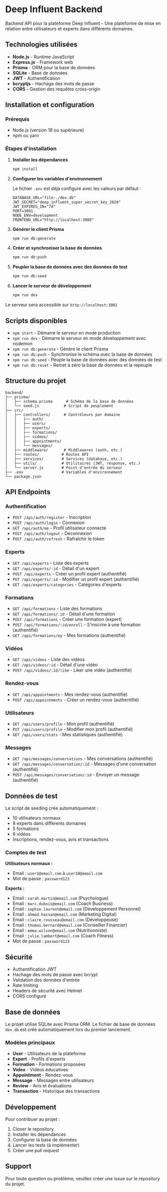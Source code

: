# Deep Influent Backend

Backend API pour la plateforme Deep Influent - Une plateforme de mise en relation entre utilisateurs et experts dans différents domaines.

## Technologies utilisées

- **Node.js** - Runtime JavaScript
- **Express.js** - Framework web
- **Prisma** - ORM pour la base de données
- **SQLite** - Base de données
- **JWT** - Authentification
- **bcryptjs** - Hachage des mots de passe
- **CORS** - Gestion des requêtes cross-origin

## Installation et configuration

### Prérequis

- Node.js (version 18 ou supérieure)
- npm ou yarn

### Étapes d'installation

1. **Installer les dépendances**
   ```bash
   npm install
   ```

2. **Configurer les variables d'environnement**
   
   Le fichier `.env` est déjà configuré avec les valeurs par défaut :
   ```
   DATABASE_URL="file:./dev.db"
   JWT_SECRET="deep_influent_super_secret_key_2024"
   JWT_EXPIRES_IN="7d"
   PORT=3001
   NODE_ENV=development
   FRONTEND_URL="http://localhost:3000"
   ```

3. **Générer le client Prisma**
   ```bash
   npm run db:generate
   ```

4. **Créer et synchroniser la base de données**
   ```bash
   npm run db:push
   ```

5. **Peupler la base de données avec des données de test**
   ```bash
   npm run db:seed
   ```

6. **Lancer le serveur de développement**
   ```bash
   npm run dev
   ```

Le serveur sera accessible sur `http://localhost:3001`

## Scripts disponibles

- `npm start` - Démarre le serveur en mode production
- `npm run dev` - Démarre le serveur en mode développement avec nodemon
- `npm run db:generate` - Génère le client Prisma
- `npm run db:push` - Synchronise le schéma avec la base de données
- `npm run db:seed` - Peuple la base de données avec des données de test
- `npm run db:reset` - Remet à zéro la base de données et la repeuple

## Structure du projet

```
backend/
├── prisma/
│   ├── schema.prisma      # Schéma de la base de données
│   └── seed.js           # Script de peuplement
├── src/
│   ├── controllers/      # Contrôleurs par domaine
│   │   ├── auth/
│   │   ├── users/
│   │   ├── experts/
│   │   ├── formations/
│   │   ├── videos/
│   │   ├── appointments/
│   │   └── messages/
│   ├── middleware/       # Middlewares (auth, etc.)
│   ├── routes/          # Routes API
│   ├── services/        # Services (database, etc.)
│   ├── utils/           # Utilitaires (JWT, response, etc.)
│   └── server.js        # Point d'entrée du serveur
├── .env                 # Variables d'environnement
└── package.json
```

## API Endpoints

### Authentification
- `POST /api/auth/register` - Inscription
- `POST /api/auth/login` - Connexion
- `GET /api/auth/me` - Profil utilisateur connecté
- `POST /api/auth/logout` - Déconnexion
- `POST /api/auth/refresh` - Rafraîchir le token

### Experts
- `GET /api/experts` - Liste des experts
- `GET /api/experts/:id` - Détail d'un expert
- `POST /api/experts` - Créer un profil expert (authentifié)
- `PUT /api/experts/:id` - Modifier un profil expert (authentifié)
- `GET /api/experts/categories` - Catégories d'experts

### Formations
- `GET /api/formations` - Liste des formations
- `GET /api/formations/:id` - Détail d'une formation
- `POST /api/formations` - Créer une formation (expert)
- `POST /api/formations/:id/enroll` - S'inscrire à une formation (authentifié)
- `GET /api/formations/my` - Mes formations (authentifié)

### Vidéos
- `GET /api/videos` - Liste des vidéos
- `GET /api/videos/:id` - Détail d'une vidéo
- `POST /api/videos/:id/like` - Liker une vidéo (authentifié)

### Rendez-vous
- `GET /api/appointments` - Mes rendez-vous (authentifié)
- `POST /api/appointments` - Créer un rendez-vous (authentifié)

### Utilisateurs
- `GET /api/users/profile` - Mon profil (authentifié)
- `PUT /api/users/profile` - Modifier mon profil (authentifié)
- `GET /api/users/stats` - Mes statistiques (authentifié)

### Messages
- `GET /api/messages/conversations` - Mes conversations (authentifié)
- `GET /api/messages/conversation/:id` - Messages d'une conversation (authentifié)
- `POST /api/messages/conversation/:id` - Envoyer un message (authentifié)

## Données de test

Le script de seeding crée automatiquement :
- 10 utilisateurs normaux
- 8 experts dans différents domaines
- 5 formations
- 6 vidéos
- Inscriptions, rendez-vous, avis et transactions

### Comptes de test

**Utilisateurs normaux :**
- Email : `user1@email.com` à `user10@email.com`
- Mot de passe : `password123`

**Experts :**
- Email : `sarah.martin@email.com` (Psychologue)
- Email : `marc.dubois@email.com` (Coach Business)
- Email : `sophie.laurent@email.com` (Développement Personnel)
- Email : `ahmed.hassan@email.com` (Marketing Digital)
- Email : `claire.rousseau@email.com` (Développeuse)
- Email : `thomas.bernard@email.com` (Conseiller Financier)
- Email : `emma.wilson@email.com` (Nutritionniste)
- Email : `julie.lambert@email.com` (Coach Fitness)
- Mot de passe : `password123`

## Sécurité

- Authentification JWT
- Hachage des mots de passe avec bcrypt
- Validation des données d'entrée
- Rate limiting
- Headers de sécurité avec Helmet
- CORS configuré

## Base de données

Le projet utilise SQLite avec Prisma ORM. Le fichier de base de données `dev.db` est créé automatiquement lors du premier lancement.

### Modèles principaux

- **User** - Utilisateurs de la plateforme
- **Expert** - Profils d'experts
- **Formation** - Formations proposées
- **Video** - Vidéos éducatives
- **Appointment** - Rendez-vous
- **Message** - Messages entre utilisateurs
- **Review** - Avis et évaluations
- **Transaction** - Historique des transactions

## Développement

Pour contribuer au projet :

1. Cloner le repository
2. Installer les dépendances
3. Configurer la base de données
4. Lancer les tests (à implémenter)
5. Créer une pull request

## Support

Pour toute question ou problème, veuillez créer une issue sur le repository du projet.

